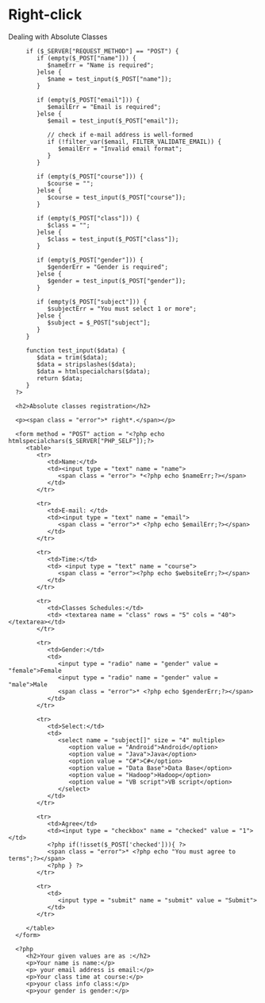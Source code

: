 # Right-click
Dealing with Absolute Classes
<html>

   <head>
      <style>
         .error {color: #FF0000;}
      </style>
   </head>

   <body>
      <?php
         // define variables and set to empty values
         $nameErr = $emailErr = $genderErr = $websiteErr = "";
         $name = $email = $gender = $class = $course = $subject = "";

         if ($_SERVER["REQUEST_METHOD"] == "POST") {
            if (empty($_POST["name"])) {
               $nameErr = "Name is required";
            }else {
               $name = test_input($_POST["name"]);
            }

            if (empty($_POST["email"])) {
               $emailErr = "Email is required";
            }else {
               $email = test_input($_POST["email"]);

               // check if e-mail address is well-formed
               if (!filter_var($email, FILTER_VALIDATE_EMAIL)) {
                  $emailErr = "Invalid email format";
               }
            }

            if (empty($_POST["course"])) {
               $course = "";
            }else {
               $course = test_input($_POST["course"]);
            }

            if (empty($_POST["class"])) {
               $class = "";
            }else {
               $class = test_input($_POST["class"]);
            }

            if (empty($_POST["gender"])) {
               $genderErr = "Gender is required";
            }else {
               $gender = test_input($_POST["gender"]);
            }

            if (empty($_POST["subject"])) {
               $subjectErr = "You must select 1 or more";
            }else {
               $subject = $_POST["subject"];
            }
         }

         function test_input($data) {
            $data = trim($data);
            $data = stripslashes($data);
            $data = htmlspecialchars($data);
            return $data;
         }
      ?>

      <h2>Absolute classes registration</h2>

      <p><span class = "error">* right*.</span></p>

      <form method = "POST" action = "<?php echo htmlspecialchars($_SERVER["PHP_SELF"]);?>
         <table>
            <tr>
               <td>Name:</td>
               <td><input type = "text" name = "name">
                  <span class = "error"> *<?php echo $nameErr;?></span>
               </td>
            </tr>

            <tr>
               <td>E-mail: </td>
               <td><input type = "text" name = "email">
                  <span class = "error">* <?php echo $emailErr;?></span>
               </td>
            </tr>

            <tr>
               <td>Time:</td>
               <td> <input type = "text" name = "course">
                  <span class = "error"><?php echo $websiteErr;?></span>
               </td>
            </tr>

            <tr>
               <td>Classes Schedules:</td>
               <td> <textarea name = "class" rows = "5" cols = "40"></textarea></td>
            </tr>

            <tr>
               <td>Gender:</td>
               <td>
                  <input type = "radio" name = "gender" value = "female">Female
                  <input type = "radio" name = "gender" value = "male">Male
                  <span class = "error">* <?php echo $genderErr;?></span>
               </td>
            </tr>

            <tr>
               <td>Select:</td>
               <td>
                  <select name = "subject[]" size = "4" multiple>
                     <option value = "Android">Android</option>
                     <option value = "Java">Java</option>
                     <option value = "C#">C#</option>
                     <option value = "Data Base">Data Base</option>
                     <option value = "Hadoop">Hadoop</option>
                     <option value = "VB script">VB script</option>
                  </select>
               </td>
            </tr>

            <tr>
               <td>Agree</td>
               <td><input type = "checkbox" name = "checked" value = "1"></td>
               <?php if(!isset($_POST['checked'])){ ?>
               <span class = "error">* <?php echo "You must agree to terms";?></span>
               <?php } ?>
            </tr>

            <tr>
               <td>
                  <input type = "submit" name = "submit" value = "Submit">
               </td>
            </tr>

         </table>
      </form>

      <?php
         <h2>Your given values are as :</h2>
         <p>Your name is name:</p>
         <p> your email address is email:</p>
         <p>Your class time at course:</p>
         <p>your class info class:</p>
         <p>your gender is gender:</p>

         

   </body>
</html>
